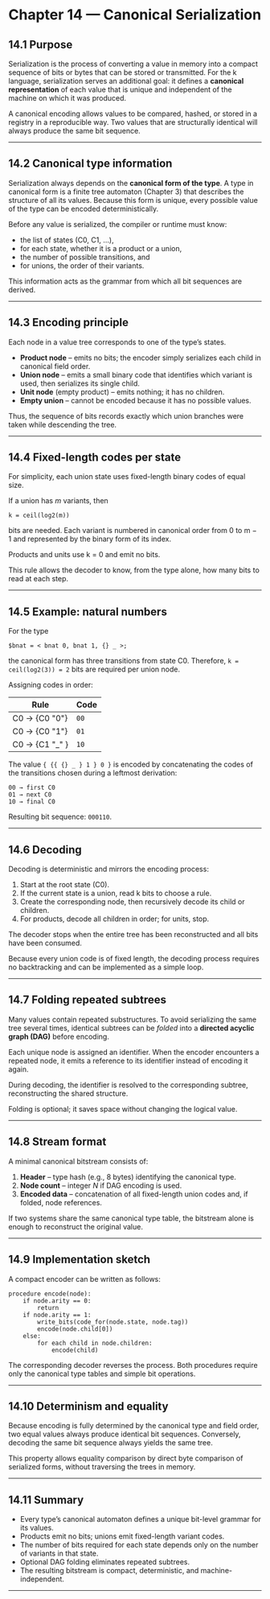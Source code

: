 # Chapter 14 — Canonical Serialization

## **14.1  Purpose**

Serialization is the process of converting a value in memory into a compact sequence of bits or bytes that can be stored or transmitted.
For the k language, serialization serves an additional goal: it defines a **canonical representation** of each value that is unique and independent of the machine on which it was produced.

A canonical encoding allows values to be compared, hashed, or stored in a registry in a reproducible way.
Two values that are structurally identical will always produce the same bit sequence.

---

## **14.2  Canonical type information**

Serialization always depends on the **canonical form of the type**.
A type in canonical form is a finite tree automaton (Chapter 3) that describes the structure of all its values.
Because this form is unique, every possible value of the type can be encoded deterministically.

Before any value is serialized, the compiler or runtime must know:

* the list of states (C0, C1, …),
* for each state, whether it is a product or a union,
* the number of possible transitions, and
* for unions, the order of their variants.

This information acts as the grammar from which all bit sequences are derived.

---

## **14.3  Encoding principle**

Each node in a value tree corresponds to one of the type’s states.

* **Product node** – emits no bits; the encoder simply serializes each child in canonical field order.
* **Union node** – emits a small binary code that identifies which variant is used, then serializes its single child.
* **Unit node** (empty product) – emits nothing; it has no children.
* **Empty union** – cannot be encoded because it has no possible values.

Thus, the sequence of bits records exactly which union branches were taken while descending the tree.

---

## **14.4  Fixed-length codes per state**

For simplicity, each union state uses fixed-length binary codes of equal size.

If a union has *m* variants, then

```
k = ceil(log2(m))
```

bits are needed.
Each variant is numbered in canonical order from 0 to m − 1 and represented by the binary form of its index.

Products and units use k = 0 and emit no bits.

This rule allows the decoder to know, from the type alone, how many bits to read at each step.

---

## **14.5  Example: natural numbers**

For the type

```
$bnat = < bnat 0, bnat 1, {} _ >;
```

the canonical form has three transitions from state C0.
Therefore, `k = ceil(log2(3)) = 2` bits are required per union node.

Assigning codes in order:

| Rule           | Code |
| -------------- | ---- |
| C0 → {C0 "0"}  | `00` |
| C0 → {C0 "1"}  | `01` |
| C0 → {C1 "_" } | `10` |

The value `{ {{ {} _ } 1 } 0 }` is encoded by concatenating the codes of the transitions chosen during a leftmost derivation:

```
00 → first C0
01 → next C0
10 → final C0
```

Resulting bit sequence: `000110`.

---

## **14.6  Decoding**

Decoding is deterministic and mirrors the encoding process:

1. Start at the root state (C0).
2. If the current state is a union, read k bits to choose a rule.
3. Create the corresponding node, then recursively decode its child or children.
4. For products, decode all children in order; for units, stop.

The decoder stops when the entire tree has been reconstructed and all bits have been consumed.

Because every union code is of fixed length, the decoding process requires no backtracking and can be implemented as a simple loop.

---

## **14.7  Folding repeated subtrees**

Many values contain repeated substructures.
To avoid serializing the same tree several times, identical subtrees can be *folded* into a **directed acyclic graph (DAG)** before encoding.

Each unique node is assigned an identifier.
When the encoder encounters a repeated node, it emits a reference to its identifier instead of encoding it again.

During decoding, the identifier is resolved to the corresponding subtree, reconstructing the shared structure.

Folding is optional; it saves space without changing the logical value.

---

## **14.8  Stream format**

A minimal canonical bitstream consists of:

1. **Header** – type hash (e.g., 8 bytes) identifying the canonical type.
2. **Node count** – integer *N* if DAG encoding is used.
3. **Encoded data** – concatenation of all fixed-length union codes and, if folded, node references.

If two systems share the same canonical type table, the bitstream alone is enough to reconstruct the original value.

---

## **14.9  Implementation sketch**

A compact encoder can be written as follows:

```
procedure encode(node):
    if node.arity == 0:
        return
    if node.arity == 1:
        write_bits(code_for(node.state, node.tag))
        encode(node.child[0])
    else:
        for each child in node.children:
            encode(child)
```

The corresponding decoder reverses the process.
Both procedures require only the canonical type tables and simple bit operations.

---

## **14.10  Determinism and equality**

Because encoding is fully determined by the canonical type and field order, two equal values always produce identical bit sequences.
Conversely, decoding the same bit sequence always yields the same tree.

This property allows equality comparison by direct byte comparison of serialized forms, without traversing the trees in memory.

---

## **14.11  Summary**

* Every type’s canonical automaton defines a unique bit-level grammar for its values.
* Products emit no bits; unions emit fixed-length variant codes.
* The number of bits required for each state depends only on the number of variants in that state.
* Optional DAG folding eliminates repeated subtrees.
* The resulting bitstream is compact, deterministic, and machine-independent.

---